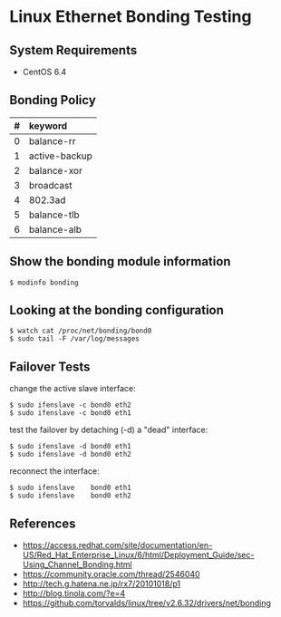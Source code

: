 Linux Ethernet Bonding Testing
==============================

System Requirements
-------------------

+ CentOS 6.4


Bonding Policy
--------------

| # | keyword       |
|:--|:--------------|
| 0 | balance-rr    |
| 1 | active-backup |
| 2 | balance-xor   |
| 3 | broadcast     |
| 4 | 802.3ad       |
| 5 | balance-tlb   |
| 6 | balance-alb   |

Show the bonding module information
-----------------------------------

```
$ modinfo bonding
```

Looking at the bonding configuration
------------------------------------

```
$ watch cat /proc/net/bonding/bond0
$ sudo tail -F /var/log/messages
```

Failover Tests
--------------

change the active slave interface:

```
$ sudo ifenslave -c bond0 eth2
$ sudo ifenslave -c bond0 eth1
```

test the failover by detaching (-d) a "dead" interface:

```
$ sudo ifenslave -d bond0 eth1
$ sudo ifenslave -d bond0 eth2
```

reconnect the interface:

```
$ sudo ifenslave    bond0 eth1
$ sudo ifenslave    bond0 eth2
```

References
----------

+ https://access.redhat.com/site/documentation/en-US/Red_Hat_Enterprise_Linux/6/html/Deployment_Guide/sec-Using_Channel_Bonding.html
+ https://community.oracle.com/thread/2546040
+ http://tech.g.hatena.ne.jp/rx7/20101018/p1
+ http://blog.tinola.com/?e=4
+ https://github.com/torvalds/linux/tree/v2.6.32/drivers/net/bonding
